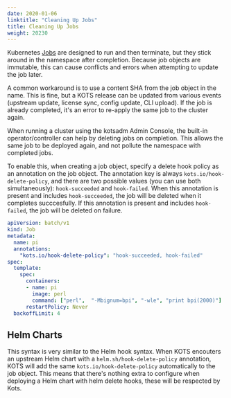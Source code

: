 ```yaml
---
date: 2020-01-06
linktitle: "Cleaning Up Jobs"
title: Cleaning Up Jobs
weight: 20230
---
```


Kubernetes [Jobs](https://kubernetes.io/docs/concepts/workloads/controllers/jobs-run-to-completion/) are designed to run and then terminate, but they stick around in the namespace after completion. Because job objects are immutable, this can cause conflicts and errors when attempting to update the job later.

A common workaround is to use a content SHA from the job object in the name. This is fine, but a KOTS release can be updated from various events (upstream update, license sync, config update, CLI upload). If the job is already completed, it's an error to re-apply the same job to the cluster again.

When running a cluster using the kotsadm Admin Console, the built-in operator/controller can help by deleting jobs on completion. This allows the same job to be deployed again, and not pollute the namespace with completed jobs.

To enable this, when creating a job object, specify a delete hook policy as an annotation on the job object. The annotation key is always `kots.io/hook-delete-policy`, and there are two possible values (you can use both simultaneously): `hook-succeeded` and `hook-failed`. When this annotation is present and includes `hook-succeeded`, the job will be deleted when it completes succcesfully. If this annotation is present and includes `hook-failed`, the job will be deleted on failure.

```yaml
apiVersion: batch/v1
kind: Job
metadata:
  name: pi
  annotations:
    "kots.io/hook-delete-policy": "hook-succeeded, hook-failed"
spec:
  template:
    spec:
      containers:
      - name: pi
        image: perl
        command: ["perl",  "-Mbignum=bpi", "-wle", "print bpi(2000)"]
      restartPolicy: Never
  backoffLimit: 4
```

## Helm Charts

This syntax is very similar to the Helm hook syntax. When KOTS encouters an upstream Helm chart with a `helm.sh/hook-delete-policy` annotation, KOTS will add the same `kots.io/hook-delete-policy` automatically to the job object. This means that there's nothing extra to configure when deploying a Helm chart with helm delete hooks, these will be respected by Kots.
